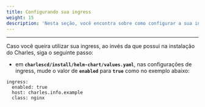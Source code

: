 ```yaml
---
title: Configurando sua ingress
weight: 15
description: 'Nesta seção, você encontra sobre como configurar a sua ingress.'
---
```


---

Caso você queira utilizar sua ingress, ao invés da que possui na instalação do Charles, siga o seguinte passo:

* em **`charlescd/install/helm-chart/values.yaml`**, nas configurações de ingress, mude o valor de **`enabled`** para **`true`** como no exemplo abaixo:

```text
ingress:
  enabled: true
  host: charles.info.example
  class: nginx

```